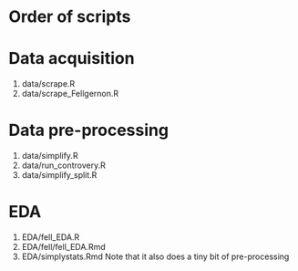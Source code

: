 Order of scripts
================

# Data acquisition

1. data/scrape.R
2. data/scrape_Fellgernon.R

# Data pre-processing

1. data/simplify.R
2. data/run_controvery.R
3. data/simplify_split.R

# EDA

1. EDA/fell_EDA.R
2. EDA/fell/fell_EDA.Rmd
3. EDA/simplystats.Rmd Note that it also does a tiny bit of pre-processing